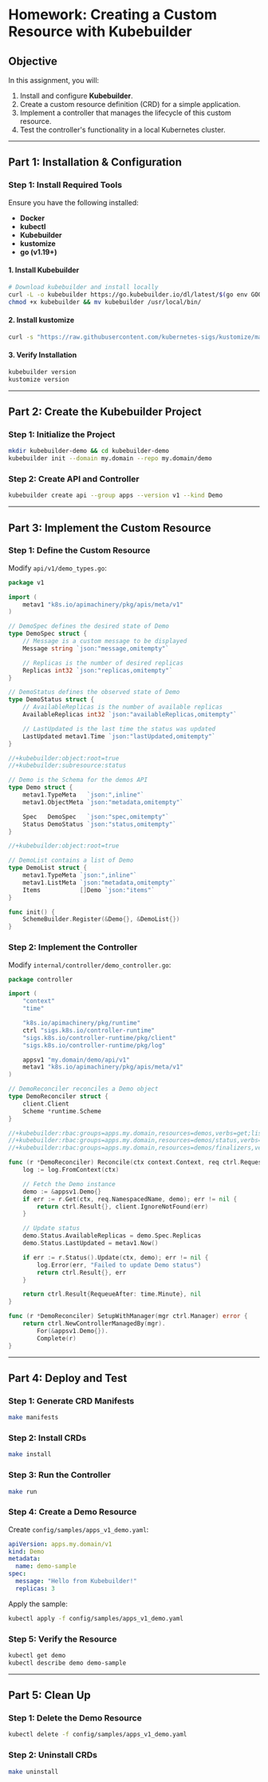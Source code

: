 # Homework: Creating a Custom Resource with Kubebuilder

## **Objective**
In this assignment, you will:
1. Install and configure **Kubebuilder**.
2. Create a custom resource definition (CRD) for a simple application.
3. Implement a controller that manages the lifecycle of this custom resource.
4. Test the controller's functionality in a local Kubernetes cluster.

---

## **Part 1: Installation & Configuration**

### **Step 1: Install Required Tools**
Ensure you have the following installed:
- **Docker**
- **kubectl**
- **Kubebuilder**
- **kustomize**
- **go (v1.19+)**

#### **1. Install Kubebuilder**
```sh
# Download kubebuilder and install locally
curl -L -o kubebuilder https://go.kubebuilder.io/dl/latest/$(go env GOOS)/$(go env GOARCH)
chmod +x kubebuilder && mv kubebuilder /usr/local/bin/
```

#### **2. Install kustomize**
```sh
curl -s "https://raw.githubusercontent.com/kubernetes-sigs/kustomize/master/hack/install_kustomize.sh" | bash
```

#### **3. Verify Installation**
```sh
kubebuilder version
kustomize version
```

---

## **Part 2: Create the Kubebuilder Project**

### **Step 1: Initialize the Project**
```sh
mkdir kubebuilder-demo && cd kubebuilder-demo
kubebuilder init --domain my.domain --repo my.domain/demo
```

### **Step 2: Create API and Controller**
```sh
kubebuilder create api --group apps --version v1 --kind Demo
```

---

## **Part 3: Implement the Custom Resource**

### **Step 1: Define the Custom Resource**
Modify `api/v1/demo_types.go`:

```go
package v1

import (
    metav1 "k8s.io/apimachinery/pkg/apis/meta/v1"
)

// DemoSpec defines the desired state of Demo
type DemoSpec struct {
    // Message is a custom message to be displayed
    Message string `json:"message,omitempty"`

    // Replicas is the number of desired replicas
    Replicas int32 `json:"replicas,omitempty"`
}

// DemoStatus defines the observed state of Demo
type DemoStatus struct {
    // AvailableReplicas is the number of available replicas
    AvailableReplicas int32 `json:"availableReplicas,omitempty"`

    // LastUpdated is the last time the status was updated
    LastUpdated metav1.Time `json:"lastUpdated,omitempty"`
}

//+kubebuilder:object:root=true
//+kubebuilder:subresource:status

// Demo is the Schema for the demos API
type Demo struct {
    metav1.TypeMeta   `json:",inline"`
    metav1.ObjectMeta `json:"metadata,omitempty"`

    Spec   DemoSpec   `json:"spec,omitempty"`
    Status DemoStatus `json:"status,omitempty"`
}

//+kubebuilder:object:root=true

// DemoList contains a list of Demo
type DemoList struct {
    metav1.TypeMeta `json:",inline"`
    metav1.ListMeta `json:"metadata,omitempty"`
    Items           []Demo `json:"items"`
}

func init() {
    SchemeBuilder.Register(&Demo{}, &DemoList{})
}
```

### **Step 2: Implement the Controller**
<!-- File path has changed to internal/controller/demo_controller.go -->

Modify `internal/controller/demo_controller.go`:

<!-- package name should controller, not controllers-->
<!-- need to add metav1 import -->
```go
package controller

import (
    "context"
    "time"

    "k8s.io/apimachinery/pkg/runtime"
    ctrl "sigs.k8s.io/controller-runtime"
    "sigs.k8s.io/controller-runtime/pkg/client"
    "sigs.k8s.io/controller-runtime/pkg/log"

    appsv1 "my.domain/demo/api/v1"
    metav1 "k8s.io/apimachinery/pkg/apis/meta/v1"
)

// DemoReconciler reconciles a Demo object
type DemoReconciler struct {
    client.Client
    Scheme *runtime.Scheme
}

//+kubebuilder:rbac:groups=apps.my.domain,resources=demos,verbs=get;list;watch;create;update;patch;delete
//+kubebuilder:rbac:groups=apps.my.domain,resources=demos/status,verbs=get;update;patch
//+kubebuilder:rbac:groups=apps.my.domain,resources=demos/finalizers,verbs=update

func (r *DemoReconciler) Reconcile(ctx context.Context, req ctrl.Request) (ctrl.Result, error) {
    log := log.FromContext(ctx)

    // Fetch the Demo instance
    demo := &appsv1.Demo{}
    if err := r.Get(ctx, req.NamespacedName, demo); err != nil {
        return ctrl.Result{}, client.IgnoreNotFound(err)
    }

    // Update status
    demo.Status.AvailableReplicas = demo.Spec.Replicas
    demo.Status.LastUpdated = metav1.Now()

    if err := r.Status().Update(ctx, demo); err != nil {
        log.Error(err, "Failed to update Demo status")
        return ctrl.Result{}, err
    }

    return ctrl.Result{RequeueAfter: time.Minute}, nil
}

func (r *DemoReconciler) SetupWithManager(mgr ctrl.Manager) error {
    return ctrl.NewControllerManagedBy(mgr).
        For(&appsv1.Demo{}).
        Complete(r)
}
```

---

## **Part 4: Deploy and Test**

### **Step 1: Generate CRD Manifests**
```sh
make manifests
```

### **Step 2: Install CRDs**
```sh
make install
```

### **Step 3: Run the Controller**
```sh
make run
```

### **Step 4: Create a Demo Resource**
Create `config/samples/apps_v1_demo.yaml`:

```yaml
apiVersion: apps.my.domain/v1
kind: Demo
metadata:
  name: demo-sample
spec:
  message: "Hello from Kubebuilder!"
  replicas: 3
```

Apply the sample:
```sh
kubectl apply -f config/samples/apps_v1_demo.yaml
```

### **Step 5: Verify the Resource**
<!-- typo, should be `kubectl get demo` not `kubectl get demos` -->
```sh
kubectl get demo
kubectl describe demo demo-sample
```

---

## **Part 5: Clean Up**

### **Step 1: Delete the Demo Resource**
```sh
kubectl delete -f config/samples/apps_v1_demo.yaml
```

### **Step 2: Uninstall CRDs**
```sh
make uninstall
```
